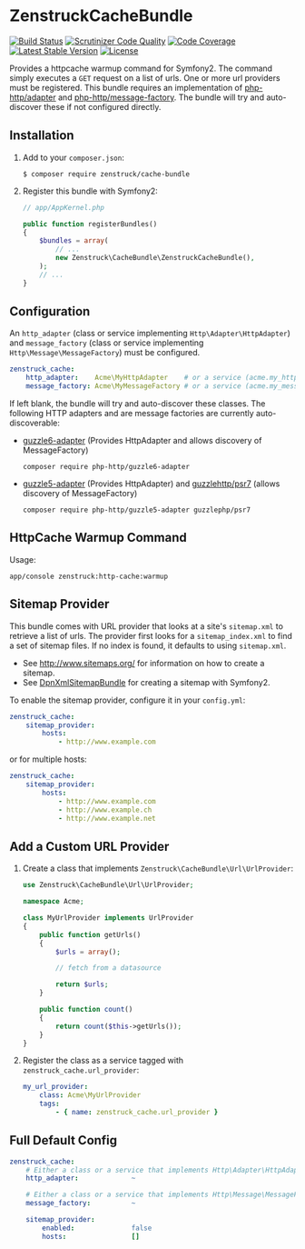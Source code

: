 # ZenstruckCacheBundle

[![Build Status](http://img.shields.io/travis/kbond/ZenstruckCacheBundle.svg?style=flat)](https://travis-ci.org/kbond/ZenstruckCacheBundle)
[![Scrutinizer Code Quality](http://img.shields.io/scrutinizer/g/kbond/ZenstruckCacheBundle.svg?style=flat)](https://scrutinizer-ci.com/g/kbond/ZenstruckCacheBundle/)
[![Code Coverage](http://img.shields.io/scrutinizer/coverage/g/kbond/ZenstruckCacheBundle.svg?style=flat)](https://scrutinizer-ci.com/g/kbond/ZenstruckCacheBundle/)
[![Latest Stable Version](http://img.shields.io/packagist/v/zenstruck/cache-bundle.svg?style=flat)](https://packagist.org/packages/zenstruck/cache-bundle)
[![License](http://img.shields.io/packagist/l/zenstruck/cache-bundle.svg?style=flat)](https://packagist.org/packages/zenstruck/cache-bundle)

Provides a httpcache warmup command for Symfony2. The command simply executes a `GET` request on a list of urls.
One or more url providers must be registered. This bundle requires an implementation of
[php-http/adapter](https://packagist.org/packages/php-http/adapter) and
[php-http/message-factory](https://packagist.org/packages/php-http/message-factory). The bundle will try and
auto-discover these if not configured directly.

## Installation

1. Add to your `composer.json`:

    ```
    $ composer require zenstruck/cache-bundle
    ```

2. Register this bundle with Symfony2:

    ```php
    // app/AppKernel.php

    public function registerBundles()
    {
        $bundles = array(
            // ...
            new Zenstruck\CacheBundle\ZenstruckCacheBundle(),
        );
        // ...
    }
    ```

## Configuration

An `http_adapter` (class or service implementing `Http\Adapter\HttpAdapter`) and `message_factory`
(class or service implementing `Http\Message\MessageFactory`) must be configured.

```yaml
zenstruck_cache:
    http_adapter:    Acme\MyHttpAdapter    # or a service (acme.my_http_adapter)
    message_factory: Acme\MyMessageFactory # or a service (acme.my_message_factory)
```

If left blank, the bundle will try and auto-discover these classes. The following HTTP adapters and
are message factories are currently auto-discoverable:

* [guzzle6-adapter](https://packagist.org/packages/php-http/guzzle6-adapter) (Provides HttpAdapter
  and allows discovery of MessageFactory)

    ```
    composer require php-http/guzzle6-adapter
    ```

* [guzzle5-adapter](https://packagist.org/packages/php-http/guzzle5-adapter) (Provides HttpAdapter)
  and [guzzlehttp/psr7](https://packagist.org/packages/guzzlehttp/psr7) (allows discovery of MessageFactory)

    ```
    composer require php-http/guzzle5-adapter guzzlephp/psr7
    ```

## HttpCache Warmup Command

Usage:

```
app/console zenstruck:http-cache:warmup
```

## Sitemap Provider

This bundle comes with URL provider that looks at a site's `sitemap.xml` to retrieve a list of urls.  The provider
first looks for a `sitemap_index.xml` to find a set of sitemap files.  If no index is found, it defaults to using
`sitemap.xml`.

* See http://www.sitemaps.org/ for information on how to create a sitemap.
* See [DpnXmlSitemapBundle](https://github.com/bjo3rnf/DpnXmlSitemapBundle) for creating a sitemap with Symfony2.

To enable the sitemap provider, configure it in your `config.yml`:

```yaml
zenstruck_cache:
    sitemap_provider:
        hosts:
            - http://www.example.com
```

or for multiple hosts:

```yaml
zenstruck_cache:
    sitemap_provider:
        hosts:
            - http://www.example.com
            - http://www.example.ch
            - http://www.example.net
```

## Add a Custom URL Provider

1. Create a class that implements `Zenstruck\CacheBundle\Url\UrlProvider`:

    ```php
    use Zenstruck\CacheBundle\Url\UrlProvider;

    namespace Acme;

    class MyUrlProvider implements UrlProvider
    {
        public function getUrls()
        {
            $urls = array();

            // fetch from a datasource

            return $urls;
        }

        public function count()
        {
            return count($this->getUrls());
        }
    }
    ```

2. Register the class as a service tagged with `zenstruck_cache.url_provider`:

    ```yaml
    my_url_provider:
        class: Acme\MyUrlProvider
        tags:
            - { name: zenstruck_cache.url_provider }
    ```

## Full Default Config

```yaml
zenstruck_cache:
    # Either a class or a service that implements Http\Adapter\HttpAdapter. Leave blank to attempt auto discovery.
    http_adapter:             ~

    # Either a class or a service that implements Http\Message\MessageFactory. Leave blank to attempt auto discovery.
    message_factory:          ~

    sitemap_provider:
        enabled:              false
        hosts:                []
```
